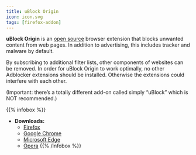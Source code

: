 ```yaml
---
title: uBlock Origin
icon: icon.svg
tags: [firefox-addon]
---
```


**uBlock Origin** is an [open source][1] browser extension that blocks unwanted content from web pages. In addition to advertising, this includes tracker and malware by default.

By subscribing to additional filter lists, other components of websites can be removed. In order for uBlock Origin to work optimally, no other Adblocker extensions should be installed. Otherwise the extensions could interfere with each other.

(Important: there’s a totally different add-on called simply “uBlock” which is NOT recommended.)

{{% infobox %}}
- **Downloads:**
    - [Firefox](https://addons.mozilla.org/en-US/firefox/addon/ublock-origin/)
    - [Google Chrome](https://chrome.google.com/webstore/detail/ublock-origin/cjpalhdlnbpafiamejdnhcphjbkeiagm)
    - [Microsoft Edge](https://www.microsoft.com/store/p/app/9nblggh444l4)
    - [Opera](https://addons.opera.com/en/extensions/details/ublock/)
{{% /infobox %}}

[1]: https://web.archive.org/web/20180904102804/https://switching.social/what-is-open-source-software/